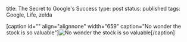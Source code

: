 title: The Secret to Google's Success
type: post
status: published
tags: Google, Life, zelda


[caption id="" align="alignnone" width="659" caption="No wonder the stock is so valuable"]![No wonder the stock is so valuable](http://img.skitch.com/20090423-82a36gm9m8qq4fsbj6scn4x2dy.jpg)[/caption] 
